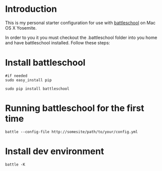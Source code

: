 # Introduction

This is my personal starter configuration for use with [battleschool](https://github.com/spencergibb/battleschool) on Mac OS X Yosemite.

In order to you it you must checkout the .battleschool folder into you home and have battleschool installed. Follow these steps:

# Install battleschool

    #if needed
    sudo easy_install pip

    sudo pip install battleschool

# Running battleschool for the first time

    battle --config-file http://somesite/path/to/your/config.yml

# Install dev environment

    battle -K
